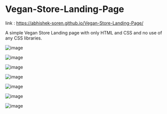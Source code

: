 # Vegan-Store-Landing-Page

link : https://abhishek-soren.github.io/Vegan-Store-Landing-Page/

A simple Vegan Store Landing page with only HTML and CSS and no use of any CSS libraries.

![image](https://github.com/Abhishek-Soren/Vegan-Store-Landing-Page/assets/57648842/78615c6c-6b93-4251-b617-2acdac74fb91)

![image](https://github.com/Abhishek-Soren/Vegan-Store-Landing-Page/assets/57648842/c5a459bf-1911-4ff0-95f5-7de0c1842b5a)

![image](https://github.com/Abhishek-Soren/Vegan-Store-Landing-Page/assets/57648842/fdbce761-cff7-4204-80de-1260448cbc98)

![image](https://github.com/Abhishek-Soren/Vegan-Store-Landing-Page/assets/57648842/dd9ae0a9-a8e5-408b-bec0-480941e7b9e5)

![image](https://github.com/Abhishek-Soren/Vegan-Store-Landing-Page/assets/57648842/dc3d496b-14f8-4d0f-83a4-1f2b4ea754a2)

![image](https://github.com/Abhishek-Soren/Vegan-Store-Landing-Page/assets/57648842/9b84cbec-de6c-4580-81d8-d96ac003a741)

![image](https://github.com/Abhishek-Soren/Vegan-Store-Landing-Page/assets/57648842/9eeec738-a789-49b0-9cb2-3e531137d372)
